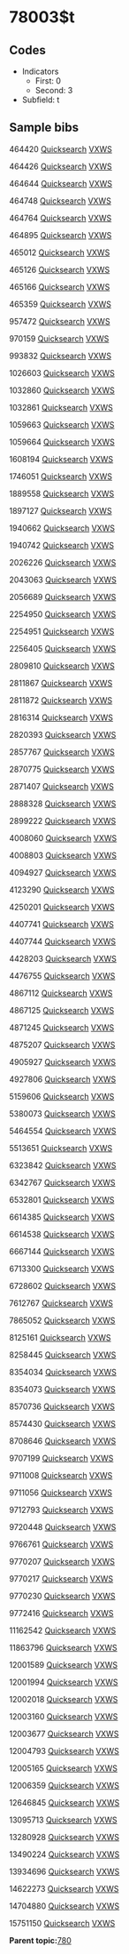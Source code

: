 # 78003$t

## Codes

-   Indicators
    -   First: 0
    -   Second: 3
-   Subfield: t

## Sample bibs

464420 [Quicksearch](https://search.library.yale.edu/catalog/464420) [VXWS](http://prodorbis.library.yale.edu:7014/vxws/GetHoldingsService?bibId=464420)

464426 [Quicksearch](https://search.library.yale.edu/catalog/464426) [VXWS](http://prodorbis.library.yale.edu:7014/vxws/GetHoldingsService?bibId=464426)

464644 [Quicksearch](https://search.library.yale.edu/catalog/464644) [VXWS](http://prodorbis.library.yale.edu:7014/vxws/GetHoldingsService?bibId=464644)

464748 [Quicksearch](https://search.library.yale.edu/catalog/464748) [VXWS](http://prodorbis.library.yale.edu:7014/vxws/GetHoldingsService?bibId=464748)

464764 [Quicksearch](https://search.library.yale.edu/catalog/464764) [VXWS](http://prodorbis.library.yale.edu:7014/vxws/GetHoldingsService?bibId=464764)

464895 [Quicksearch](https://search.library.yale.edu/catalog/464895) [VXWS](http://prodorbis.library.yale.edu:7014/vxws/GetHoldingsService?bibId=464895)

465012 [Quicksearch](https://search.library.yale.edu/catalog/465012) [VXWS](http://prodorbis.library.yale.edu:7014/vxws/GetHoldingsService?bibId=465012)

465126 [Quicksearch](https://search.library.yale.edu/catalog/465126) [VXWS](http://prodorbis.library.yale.edu:7014/vxws/GetHoldingsService?bibId=465126)

465166 [Quicksearch](https://search.library.yale.edu/catalog/465166) [VXWS](http://prodorbis.library.yale.edu:7014/vxws/GetHoldingsService?bibId=465166)

465359 [Quicksearch](https://search.library.yale.edu/catalog/465359) [VXWS](http://prodorbis.library.yale.edu:7014/vxws/GetHoldingsService?bibId=465359)

957472 [Quicksearch](https://search.library.yale.edu/catalog/957472) [VXWS](http://prodorbis.library.yale.edu:7014/vxws/GetHoldingsService?bibId=957472)

970159 [Quicksearch](https://search.library.yale.edu/catalog/970159) [VXWS](http://prodorbis.library.yale.edu:7014/vxws/GetHoldingsService?bibId=970159)

993832 [Quicksearch](https://search.library.yale.edu/catalog/993832) [VXWS](http://prodorbis.library.yale.edu:7014/vxws/GetHoldingsService?bibId=993832)

1026603 [Quicksearch](https://search.library.yale.edu/catalog/1026603) [VXWS](http://prodorbis.library.yale.edu:7014/vxws/GetHoldingsService?bibId=1026603)

1032860 [Quicksearch](https://search.library.yale.edu/catalog/1032860) [VXWS](http://prodorbis.library.yale.edu:7014/vxws/GetHoldingsService?bibId=1032860)

1032861 [Quicksearch](https://search.library.yale.edu/catalog/1032861) [VXWS](http://prodorbis.library.yale.edu:7014/vxws/GetHoldingsService?bibId=1032861)

1059663 [Quicksearch](https://search.library.yale.edu/catalog/1059663) [VXWS](http://prodorbis.library.yale.edu:7014/vxws/GetHoldingsService?bibId=1059663)

1059664 [Quicksearch](https://search.library.yale.edu/catalog/1059664) [VXWS](http://prodorbis.library.yale.edu:7014/vxws/GetHoldingsService?bibId=1059664)

1608194 [Quicksearch](https://search.library.yale.edu/catalog/1608194) [VXWS](http://prodorbis.library.yale.edu:7014/vxws/GetHoldingsService?bibId=1608194)

1746051 [Quicksearch](https://search.library.yale.edu/catalog/1746051) [VXWS](http://prodorbis.library.yale.edu:7014/vxws/GetHoldingsService?bibId=1746051)

1889558 [Quicksearch](https://search.library.yale.edu/catalog/1889558) [VXWS](http://prodorbis.library.yale.edu:7014/vxws/GetHoldingsService?bibId=1889558)

1897127 [Quicksearch](https://search.library.yale.edu/catalog/1897127) [VXWS](http://prodorbis.library.yale.edu:7014/vxws/GetHoldingsService?bibId=1897127)

1940662 [Quicksearch](https://search.library.yale.edu/catalog/1940662) [VXWS](http://prodorbis.library.yale.edu:7014/vxws/GetHoldingsService?bibId=1940662)

1940742 [Quicksearch](https://search.library.yale.edu/catalog/1940742) [VXWS](http://prodorbis.library.yale.edu:7014/vxws/GetHoldingsService?bibId=1940742)

2026226 [Quicksearch](https://search.library.yale.edu/catalog/2026226) [VXWS](http://prodorbis.library.yale.edu:7014/vxws/GetHoldingsService?bibId=2026226)

2043063 [Quicksearch](https://search.library.yale.edu/catalog/2043063) [VXWS](http://prodorbis.library.yale.edu:7014/vxws/GetHoldingsService?bibId=2043063)

2056689 [Quicksearch](https://search.library.yale.edu/catalog/2056689) [VXWS](http://prodorbis.library.yale.edu:7014/vxws/GetHoldingsService?bibId=2056689)

2254950 [Quicksearch](https://search.library.yale.edu/catalog/2254950) [VXWS](http://prodorbis.library.yale.edu:7014/vxws/GetHoldingsService?bibId=2254950)

2254951 [Quicksearch](https://search.library.yale.edu/catalog/2254951) [VXWS](http://prodorbis.library.yale.edu:7014/vxws/GetHoldingsService?bibId=2254951)

2256405 [Quicksearch](https://search.library.yale.edu/catalog/2256405) [VXWS](http://prodorbis.library.yale.edu:7014/vxws/GetHoldingsService?bibId=2256405)

2809810 [Quicksearch](https://search.library.yale.edu/catalog/2809810) [VXWS](http://prodorbis.library.yale.edu:7014/vxws/GetHoldingsService?bibId=2809810)

2811867 [Quicksearch](https://search.library.yale.edu/catalog/2811867) [VXWS](http://prodorbis.library.yale.edu:7014/vxws/GetHoldingsService?bibId=2811867)

2811872 [Quicksearch](https://search.library.yale.edu/catalog/2811872) [VXWS](http://prodorbis.library.yale.edu:7014/vxws/GetHoldingsService?bibId=2811872)

2816314 [Quicksearch](https://search.library.yale.edu/catalog/2816314) [VXWS](http://prodorbis.library.yale.edu:7014/vxws/GetHoldingsService?bibId=2816314)

2820393 [Quicksearch](https://search.library.yale.edu/catalog/2820393) [VXWS](http://prodorbis.library.yale.edu:7014/vxws/GetHoldingsService?bibId=2820393)

2857767 [Quicksearch](https://search.library.yale.edu/catalog/2857767) [VXWS](http://prodorbis.library.yale.edu:7014/vxws/GetHoldingsService?bibId=2857767)

2870775 [Quicksearch](https://search.library.yale.edu/catalog/2870775) [VXWS](http://prodorbis.library.yale.edu:7014/vxws/GetHoldingsService?bibId=2870775)

2871407 [Quicksearch](https://search.library.yale.edu/catalog/2871407) [VXWS](http://prodorbis.library.yale.edu:7014/vxws/GetHoldingsService?bibId=2871407)

2888328 [Quicksearch](https://search.library.yale.edu/catalog/2888328) [VXWS](http://prodorbis.library.yale.edu:7014/vxws/GetHoldingsService?bibId=2888328)

2899222 [Quicksearch](https://search.library.yale.edu/catalog/2899222) [VXWS](http://prodorbis.library.yale.edu:7014/vxws/GetHoldingsService?bibId=2899222)

4008060 [Quicksearch](https://search.library.yale.edu/catalog/4008060) [VXWS](http://prodorbis.library.yale.edu:7014/vxws/GetHoldingsService?bibId=4008060)

4008803 [Quicksearch](https://search.library.yale.edu/catalog/4008803) [VXWS](http://prodorbis.library.yale.edu:7014/vxws/GetHoldingsService?bibId=4008803)

4094927 [Quicksearch](https://search.library.yale.edu/catalog/4094927) [VXWS](http://prodorbis.library.yale.edu:7014/vxws/GetHoldingsService?bibId=4094927)

4123290 [Quicksearch](https://search.library.yale.edu/catalog/4123290) [VXWS](http://prodorbis.library.yale.edu:7014/vxws/GetHoldingsService?bibId=4123290)

4250201 [Quicksearch](https://search.library.yale.edu/catalog/4250201) [VXWS](http://prodorbis.library.yale.edu:7014/vxws/GetHoldingsService?bibId=4250201)

4407741 [Quicksearch](https://search.library.yale.edu/catalog/4407741) [VXWS](http://prodorbis.library.yale.edu:7014/vxws/GetHoldingsService?bibId=4407741)

4407744 [Quicksearch](https://search.library.yale.edu/catalog/4407744) [VXWS](http://prodorbis.library.yale.edu:7014/vxws/GetHoldingsService?bibId=4407744)

4428203 [Quicksearch](https://search.library.yale.edu/catalog/4428203) [VXWS](http://prodorbis.library.yale.edu:7014/vxws/GetHoldingsService?bibId=4428203)

4476755 [Quicksearch](https://search.library.yale.edu/catalog/4476755) [VXWS](http://prodorbis.library.yale.edu:7014/vxws/GetHoldingsService?bibId=4476755)

4867112 [Quicksearch](https://search.library.yale.edu/catalog/4867112) [VXWS](http://prodorbis.library.yale.edu:7014/vxws/GetHoldingsService?bibId=4867112)

4867125 [Quicksearch](https://search.library.yale.edu/catalog/4867125) [VXWS](http://prodorbis.library.yale.edu:7014/vxws/GetHoldingsService?bibId=4867125)

4871245 [Quicksearch](https://search.library.yale.edu/catalog/4871245) [VXWS](http://prodorbis.library.yale.edu:7014/vxws/GetHoldingsService?bibId=4871245)

4875207 [Quicksearch](https://search.library.yale.edu/catalog/4875207) [VXWS](http://prodorbis.library.yale.edu:7014/vxws/GetHoldingsService?bibId=4875207)

4905927 [Quicksearch](https://search.library.yale.edu/catalog/4905927) [VXWS](http://prodorbis.library.yale.edu:7014/vxws/GetHoldingsService?bibId=4905927)

4927806 [Quicksearch](https://search.library.yale.edu/catalog/4927806) [VXWS](http://prodorbis.library.yale.edu:7014/vxws/GetHoldingsService?bibId=4927806)

5159606 [Quicksearch](https://search.library.yale.edu/catalog/5159606) [VXWS](http://prodorbis.library.yale.edu:7014/vxws/GetHoldingsService?bibId=5159606)

5380073 [Quicksearch](https://search.library.yale.edu/catalog/5380073) [VXWS](http://prodorbis.library.yale.edu:7014/vxws/GetHoldingsService?bibId=5380073)

5464554 [Quicksearch](https://search.library.yale.edu/catalog/5464554) [VXWS](http://prodorbis.library.yale.edu:7014/vxws/GetHoldingsService?bibId=5464554)

5513651 [Quicksearch](https://search.library.yale.edu/catalog/5513651) [VXWS](http://prodorbis.library.yale.edu:7014/vxws/GetHoldingsService?bibId=5513651)

6323842 [Quicksearch](https://search.library.yale.edu/catalog/6323842) [VXWS](http://prodorbis.library.yale.edu:7014/vxws/GetHoldingsService?bibId=6323842)

6342767 [Quicksearch](https://search.library.yale.edu/catalog/6342767) [VXWS](http://prodorbis.library.yale.edu:7014/vxws/GetHoldingsService?bibId=6342767)

6532801 [Quicksearch](https://search.library.yale.edu/catalog/6532801) [VXWS](http://prodorbis.library.yale.edu:7014/vxws/GetHoldingsService?bibId=6532801)

6614385 [Quicksearch](https://search.library.yale.edu/catalog/6614385) [VXWS](http://prodorbis.library.yale.edu:7014/vxws/GetHoldingsService?bibId=6614385)

6614538 [Quicksearch](https://search.library.yale.edu/catalog/6614538) [VXWS](http://prodorbis.library.yale.edu:7014/vxws/GetHoldingsService?bibId=6614538)

6667144 [Quicksearch](https://search.library.yale.edu/catalog/6667144) [VXWS](http://prodorbis.library.yale.edu:7014/vxws/GetHoldingsService?bibId=6667144)

6713300 [Quicksearch](https://search.library.yale.edu/catalog/6713300) [VXWS](http://prodorbis.library.yale.edu:7014/vxws/GetHoldingsService?bibId=6713300)

6728602 [Quicksearch](https://search.library.yale.edu/catalog/6728602) [VXWS](http://prodorbis.library.yale.edu:7014/vxws/GetHoldingsService?bibId=6728602)

7612767 [Quicksearch](https://search.library.yale.edu/catalog/7612767) [VXWS](http://prodorbis.library.yale.edu:7014/vxws/GetHoldingsService?bibId=7612767)

7865052 [Quicksearch](https://search.library.yale.edu/catalog/7865052) [VXWS](http://prodorbis.library.yale.edu:7014/vxws/GetHoldingsService?bibId=7865052)

8125161 [Quicksearch](https://search.library.yale.edu/catalog/8125161) [VXWS](http://prodorbis.library.yale.edu:7014/vxws/GetHoldingsService?bibId=8125161)

8258445 [Quicksearch](https://search.library.yale.edu/catalog/8258445) [VXWS](http://prodorbis.library.yale.edu:7014/vxws/GetHoldingsService?bibId=8258445)

8354034 [Quicksearch](https://search.library.yale.edu/catalog/8354034) [VXWS](http://prodorbis.library.yale.edu:7014/vxws/GetHoldingsService?bibId=8354034)

8354073 [Quicksearch](https://search.library.yale.edu/catalog/8354073) [VXWS](http://prodorbis.library.yale.edu:7014/vxws/GetHoldingsService?bibId=8354073)

8570736 [Quicksearch](https://search.library.yale.edu/catalog/8570736) [VXWS](http://prodorbis.library.yale.edu:7014/vxws/GetHoldingsService?bibId=8570736)

8574430 [Quicksearch](https://search.library.yale.edu/catalog/8574430) [VXWS](http://prodorbis.library.yale.edu:7014/vxws/GetHoldingsService?bibId=8574430)

8708646 [Quicksearch](https://search.library.yale.edu/catalog/8708646) [VXWS](http://prodorbis.library.yale.edu:7014/vxws/GetHoldingsService?bibId=8708646)

9707199 [Quicksearch](https://search.library.yale.edu/catalog/9707199) [VXWS](http://prodorbis.library.yale.edu:7014/vxws/GetHoldingsService?bibId=9707199)

9711008 [Quicksearch](https://search.library.yale.edu/catalog/9711008) [VXWS](http://prodorbis.library.yale.edu:7014/vxws/GetHoldingsService?bibId=9711008)

9711056 [Quicksearch](https://search.library.yale.edu/catalog/9711056) [VXWS](http://prodorbis.library.yale.edu:7014/vxws/GetHoldingsService?bibId=9711056)

9712793 [Quicksearch](https://search.library.yale.edu/catalog/9712793) [VXWS](http://prodorbis.library.yale.edu:7014/vxws/GetHoldingsService?bibId=9712793)

9720448 [Quicksearch](https://search.library.yale.edu/catalog/9720448) [VXWS](http://prodorbis.library.yale.edu:7014/vxws/GetHoldingsService?bibId=9720448)

9766761 [Quicksearch](https://search.library.yale.edu/catalog/9766761) [VXWS](http://prodorbis.library.yale.edu:7014/vxws/GetHoldingsService?bibId=9766761)

9770207 [Quicksearch](https://search.library.yale.edu/catalog/9770207) [VXWS](http://prodorbis.library.yale.edu:7014/vxws/GetHoldingsService?bibId=9770207)

9770217 [Quicksearch](https://search.library.yale.edu/catalog/9770217) [VXWS](http://prodorbis.library.yale.edu:7014/vxws/GetHoldingsService?bibId=9770217)

9770230 [Quicksearch](https://search.library.yale.edu/catalog/9770230) [VXWS](http://prodorbis.library.yale.edu:7014/vxws/GetHoldingsService?bibId=9770230)

9772416 [Quicksearch](https://search.library.yale.edu/catalog/9772416) [VXWS](http://prodorbis.library.yale.edu:7014/vxws/GetHoldingsService?bibId=9772416)

11162542 [Quicksearch](https://search.library.yale.edu/catalog/11162542) [VXWS](http://prodorbis.library.yale.edu:7014/vxws/GetHoldingsService?bibId=11162542)

11863796 [Quicksearch](https://search.library.yale.edu/catalog/11863796) [VXWS](http://prodorbis.library.yale.edu:7014/vxws/GetHoldingsService?bibId=11863796)

12001589 [Quicksearch](https://search.library.yale.edu/catalog/12001589) [VXWS](http://prodorbis.library.yale.edu:7014/vxws/GetHoldingsService?bibId=12001589)

12001994 [Quicksearch](https://search.library.yale.edu/catalog/12001994) [VXWS](http://prodorbis.library.yale.edu:7014/vxws/GetHoldingsService?bibId=12001994)

12002018 [Quicksearch](https://search.library.yale.edu/catalog/12002018) [VXWS](http://prodorbis.library.yale.edu:7014/vxws/GetHoldingsService?bibId=12002018)

12003160 [Quicksearch](https://search.library.yale.edu/catalog/12003160) [VXWS](http://prodorbis.library.yale.edu:7014/vxws/GetHoldingsService?bibId=12003160)

12003677 [Quicksearch](https://search.library.yale.edu/catalog/12003677) [VXWS](http://prodorbis.library.yale.edu:7014/vxws/GetHoldingsService?bibId=12003677)

12004793 [Quicksearch](https://search.library.yale.edu/catalog/12004793) [VXWS](http://prodorbis.library.yale.edu:7014/vxws/GetHoldingsService?bibId=12004793)

12005165 [Quicksearch](https://search.library.yale.edu/catalog/12005165) [VXWS](http://prodorbis.library.yale.edu:7014/vxws/GetHoldingsService?bibId=12005165)

12006359 [Quicksearch](https://search.library.yale.edu/catalog/12006359) [VXWS](http://prodorbis.library.yale.edu:7014/vxws/GetHoldingsService?bibId=12006359)

12646845 [Quicksearch](https://search.library.yale.edu/catalog/12646845) [VXWS](http://prodorbis.library.yale.edu:7014/vxws/GetHoldingsService?bibId=12646845)

13095713 [Quicksearch](https://search.library.yale.edu/catalog/13095713) [VXWS](http://prodorbis.library.yale.edu:7014/vxws/GetHoldingsService?bibId=13095713)

13280928 [Quicksearch](https://search.library.yale.edu/catalog/13280928) [VXWS](http://prodorbis.library.yale.edu:7014/vxws/GetHoldingsService?bibId=13280928)

13490224 [Quicksearch](https://search.library.yale.edu/catalog/13490224) [VXWS](http://prodorbis.library.yale.edu:7014/vxws/GetHoldingsService?bibId=13490224)

13934696 [Quicksearch](https://search.library.yale.edu/catalog/13934696) [VXWS](http://prodorbis.library.yale.edu:7014/vxws/GetHoldingsService?bibId=13934696)

14622273 [Quicksearch](https://search.library.yale.edu/catalog/14622273) [VXWS](http://prodorbis.library.yale.edu:7014/vxws/GetHoldingsService?bibId=14622273)

14704880 [Quicksearch](https://search.library.yale.edu/catalog/14704880) [VXWS](http://prodorbis.library.yale.edu:7014/vxws/GetHoldingsService?bibId=14704880)

15751150 [Quicksearch](https://search.library.yale.edu/catalog/15751150) [VXWS](http://prodorbis.library.yale.edu:7014/vxws/GetHoldingsService?bibId=15751150)

**Parent topic:**[780](../../tags/780/780.md)

